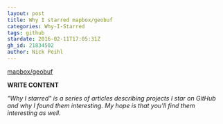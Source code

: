 ```yaml
---
layout: post
title: Why I starred mapbox/geobuf
categories: Why-I-Starred
tags: github
stardate: 2016-02-11T17:05:31Z
gh_id: 21834502
author: Nick Peihl
---
```


[mapbox/geobuf](star.repo.html_url)

**WRITE CONTENT**

*"Why I starred" is a series of articles describing projects I star on GitHub and why I found them interesting. My hope is that you'll find them interesting as well.*

